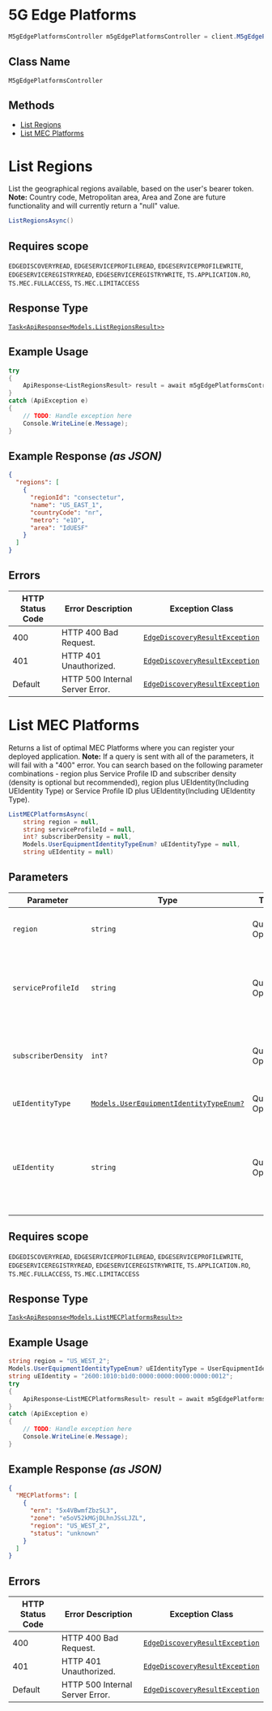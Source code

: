 # 5G Edge Platforms

```csharp
M5gEdgePlatformsController m5gEdgePlatformsController = client.M5gEdgePlatformsController;
```

## Class Name

`M5gEdgePlatformsController`

## Methods

* [List Regions](../../doc/controllers/5g-edge-platforms.md#list-regions)
* [List MEC Platforms](../../doc/controllers/5g-edge-platforms.md#list-mec-platforms)


# List Regions

List the geographical regions available, based on the user's bearer token. **Note:** Country code, Metropolitan area, Area and Zone are future functionality and will currently return a "null" value.

```csharp
ListRegionsAsync()
```

## Requires scope

`EDGEDISCOVERYREAD`, `EDGESERVICEPROFILEREAD`, `EDGESERVICEPROFILEWRITE`, `EDGESERVICEREGISTRYREAD`, `EDGESERVICEREGISTRYWRITE`, `TS.APPLICATION.RO`, `TS.MEC.FULLACCESS`, `TS.MEC.LIMITACCESS`

## Response Type

[`Task<ApiResponse<Models.ListRegionsResult>>`](../../doc/models/list-regions-result.md)

## Example Usage

```csharp
try
{
    ApiResponse<ListRegionsResult> result = await m5gEdgePlatformsController.ListRegionsAsync();
}
catch (ApiException e)
{
    // TODO: Handle exception here
    Console.WriteLine(e.Message);
}
```

## Example Response *(as JSON)*

```json
{
  "regions": [
    {
      "regionId": "consectetur",
      "name": "US_EAST_1",
      "countryCode": "nr",
      "metro": "e1D",
      "area": "IdUESF"
    }
  ]
}
```

## Errors

| HTTP Status Code | Error Description | Exception Class |
|  --- | --- | --- |
| 400 | HTTP 400 Bad Request. | [`EdgeDiscoveryResultException`](../../doc/models/edge-discovery-result-exception.md) |
| 401 | HTTP 401 Unauthorized. | [`EdgeDiscoveryResultException`](../../doc/models/edge-discovery-result-exception.md) |
| Default | HTTP 500 Internal Server Error. | [`EdgeDiscoveryResultException`](../../doc/models/edge-discovery-result-exception.md) |


# List MEC Platforms

Returns a list of optimal MEC Platforms where you can register your deployed application. **Note:** If a query is sent with all of the parameters, it will fail with a "400" error. You can search based on the following parameter combinations - region plus Service Profile ID and subscriber density (density is optional but recommended), region plus UEIdentity(Including UEIdentity Type) or Service Profile ID plus UEIdentity(Including UEIdentity Type).

```csharp
ListMECPlatformsAsync(
    string region = null,
    string serviceProfileId = null,
    int? subscriberDensity = null,
    Models.UserEquipmentIdentityTypeEnum? uEIdentityType = null,
    string uEIdentity = null)
```

## Parameters

| Parameter | Type | Tags | Description |
|  --- | --- | --- | --- |
| `region` | `string` | Query, Optional | MEC region name. Current valid values are US_WEST_2 and US_EAST_1. |
| `serviceProfileId` | `string` | Query, Optional | Unique identifier of the service profile.<br>**Constraints**: *Maximum Length*: `36`, *Pattern*: `^[a-zA-Z0-9!@#$&()\-`.+,/"]{3,36}$` |
| `subscriberDensity` | `int?` | Query, Optional | Minimum number of 4G/5G subscribers per square kilometer.<br>**Constraints**: `>= 1`, `<= 100` |
| `uEIdentityType` | [`Models.UserEquipmentIdentityTypeEnum?`](../../doc/models/user-equipment-identity-type-enum.md) | Query, Optional | Type of User Equipment identifier used in `UEIdentity`. |
| `uEIdentity` | `string` | Query, Optional | The identifier value for User Equipment. The type of identifier is defined by the 'UEIdentityType' parameter. The`IPAddress`format can be IPv4 or IPv6. |

## Requires scope

`EDGEDISCOVERYREAD`, `EDGESERVICEPROFILEREAD`, `EDGESERVICEPROFILEWRITE`, `EDGESERVICEREGISTRYREAD`, `EDGESERVICEREGISTRYWRITE`, `TS.APPLICATION.RO`, `TS.MEC.FULLACCESS`, `TS.MEC.LIMITACCESS`

## Response Type

[`Task<ApiResponse<Models.ListMECPlatformsResult>>`](../../doc/models/list-mec-platforms-result.md)

## Example Usage

```csharp
string region = "US_WEST_2";
Models.UserEquipmentIdentityTypeEnum? uEIdentityType = UserEquipmentIdentityTypeEnum.IPAddress;
string uEIdentity = "2600:1010:b1d0:0000:0000:0000:0000:0012";
try
{
    ApiResponse<ListMECPlatformsResult> result = await m5gEdgePlatformsController.ListMECPlatformsAsync(region, null, null, uEIdentityType, uEIdentity);
}
catch (ApiException e)
{
    // TODO: Handle exception here
    Console.WriteLine(e.Message);
}
```

## Example Response *(as JSON)*

```json
{
  "MECPlatforms": [
    {
      "ern": "5x4VBwmfZbzSL3",
      "zone": "e5oV52kMGjDLhnJSsLJZL",
      "region": "US_WEST_2",
      "status": "unknown"
    }
  ]
}
```

## Errors

| HTTP Status Code | Error Description | Exception Class |
|  --- | --- | --- |
| 400 | HTTP 400 Bad Request. | [`EdgeDiscoveryResultException`](../../doc/models/edge-discovery-result-exception.md) |
| 401 | HTTP 401 Unauthorized. | [`EdgeDiscoveryResultException`](../../doc/models/edge-discovery-result-exception.md) |
| Default | HTTP 500 Internal Server Error. | [`EdgeDiscoveryResultException`](../../doc/models/edge-discovery-result-exception.md) |

